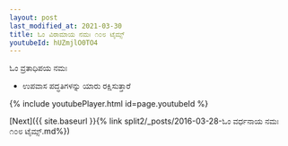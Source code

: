 ```yaml
---
layout: post
last_modified_at: 2021-03-30
title: ಓಂ ವಿರಾಮಾಯ ನಮಃ ೧೦೮ ಟೈಮ್ಸ್
youtubeId: hUZmjlO0TO4
---
```

 
 
 ಓಂ ವ್ರತಾಧಿಪಯ ನಮಃ  
 
 -  ಉಪವಾಸ ಪದ್ಧತಿಗಳನ್ನು ಯಾರು ರಕ್ಷಿಸುತ್ತಾರೆ 
 
  
 
  
 
 
 
 
 
 


{% include youtubePlayer.html id=page.youtubeId %}
 
[Next]({{ site.baseurl }}{% link  split2/_posts/2016-03-28-ಓಂ ವರ್ಧನಾಯ ನಮಃ ೧೦೮ ಟೈಮ್ಸ್.md%})
 
